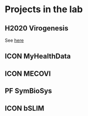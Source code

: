 # Projects in the lab

## H2020 Virogenesis
See [here](/virogenesis)

## ICON MyHealthData

## ICON MECOVI

## PF SymBioSys

## ICON bSLIM
